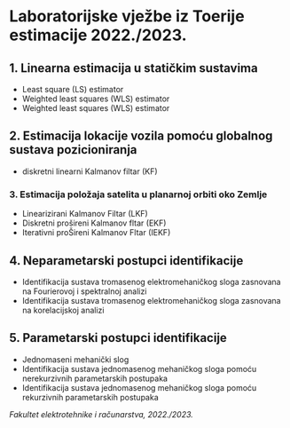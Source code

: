 # Laboratorijske vježbe iz Toerije estimacije 2022./2023.

## 1. Linearna estimacija u statičkim sustavima

* Least square (LS) estimator
* Weighted least squares (WLS) estimator
* Weighted least squares (WLS) estimator

## 2. Estimacija lokacije vozila pomoću globalnog sustava pozicioniranja

* diskretni linearni Kalmanov filtar (KF)

### 3. Estimacija položaja satelita u planarnoj orbiti oko Zemlje

* Linearizirani Kalmanov Filtar (LKF)
* Diskretni prošireni Kalmanov fltar (EKF)
* Iterativni proŠireni Kalmanov Fltar (IEKF)


## 4. Neparametarski postupci identifikacije

* Identifikacija sustava tromasenog elektromehaničkog sloga zasnovana na Fourierovoj i spektralnoj analizi
* Identifikacija sustava tromasenog elektromehaničkog sloga zasnovana na korelacijskoj analizi

## 5. Parametarski postupci identifikacije

* Jednomaseni mehanički slog
* Identifikacija sustava jednomasenog mehaničkog sloga pomoću nerekurzivnih parametarskih postupaka
* Identifikacija sustava jednomasenog mehaničkog sloga pomoću rekurzivnih parametarskih postupaka

*Fakultet elektrotehnike i računarstva, 2022./2023.*